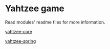# Yahtzee game

Read modules' readme files for more information.

[yahtzee-core](https://github.com/dranidis/yahtzee-game/blob/master/yahtzee-core/README.md)

[yahtzee-spring](https://github.com/dranidis/yahtzee-game/blob/master/yahtzee-spring/README.md)
